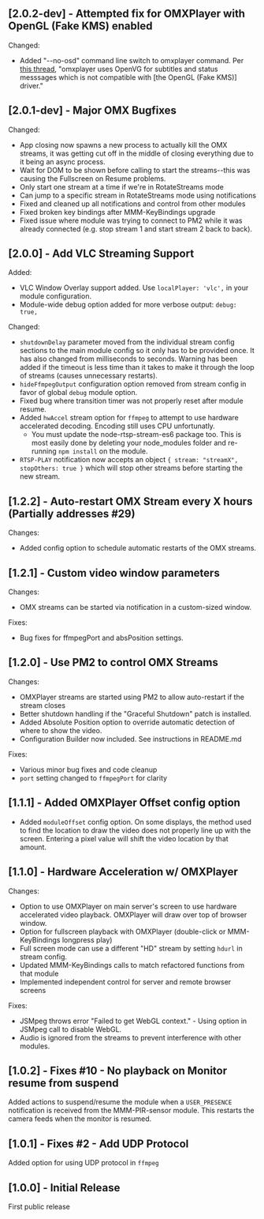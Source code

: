 ## [2.0.2-dev] - Attempted fix for OMXPlayer with OpenGL (Fake KMS) enabled

Changed:
* Added "--no-osd" command line switch to omxplayer command.  Per [this thread](https://www.raspberrypi.org/forums/viewtopic.php?t=159853), "omxplayer uses OpenVG for subtitles and status messsages which is not compatible with [the OpenGL (Fake KMS)] driver."

## [2.0.1-dev] - Major OMX Bugfixes

Changed:
* App closing now spawns a new process to actually kill the OMX streams, it was getting cut off in the middle of closing everything due to it being an async process.
* Wait for DOM to be shown before calling to start the streams--this was causing the Fullscreen on Resume problems.
* Only start one stream at a time if we're in RotateStreams mode
* Can jump to a specific stream in RotateStreams mode using notifications
* Fixed and cleaned up all notifications and control from other modules
* Fixed broken key bindings after MMM-KeyBindings upgrade
* Fixed issue where module was trying to connect to PM2 while it was already connected (e.g. stop stream 1 and start stream 2 back to back).

## [2.0.0] - Add VLC Streaming Support

Added:

* VLC Window Overlay support added. Use `localPlayer: 'vlc',` in your module configuration.
* Module-wide debug option added for more verbose output: `debug: true,`

Changed:

* `shutdownDelay` parameter moved from the individual stream config sections to the main module config so it only has to be provided once. It has also changed from milliseconds to seconds.  Warning has been added if the timeout is less time than it takes to make it through the loop of streams (causes unnecessary restarts).
* `hideFfmpegOutput` configuration option removed from stream config in favor of global `debug` module option.
* Fixed bug where transition timer was not properly reset after module resume.
* Added `hwAccel` stream option for `ffmpeg` to attempt to use hardware accelerated decoding. Encoding still uses CPU unfortunatly.
    - You must update the node-rtsp-stream-es6 package too. This is most easily done by deleting your node_modules folder and re-running `npm install` on the module.
* `RTSP-PLAY` notification now accepts an object `{ stream: "streamX", stopOthers: true }` which will stop other streams before starting the new stream.

## [1.2.2] - Auto-restart OMX Stream every X hours (Partially addresses #29)

Changes:

* Added config option to schedule automatic restarts of the OMX streams.


## [1.2.1] - Custom video window parameters

Changes:

* OMX streams can be started via notification in a custom-sized window.

Fixes:

* Bug fixes for ffmpegPort and absPosition settings.

## [1.2.0] - Use PM2 to control OMX Streams

Changes:

* OMXPlayer streams are started using PM2 to allow auto-restart if the stream closes
* Better shutdown handling if the "Graceful Shutdown" patch is installed.
* Added Absolute Position option to override automatic detection of where to show the video.
* Configuration Builder now included. See instructions in README.md

Fixes:

* Various minor bug fixes and code cleanup
* `port` setting changed to `ffmpegPort` for clarity

## [1.1.1] - Added OMXPlayer Offset config option

* Added `moduleOffset` config option. On some displays, the method used to find the location to draw the video does not properly line up with the screen.  Entering a pixel value will shift the video location by that amount.

## [1.1.0] - Hardware Acceleration w/ OMXPlayer

Changes:

* Option to use OMXPlayer on main server's screen to use hardware accelerated video playback.  OMXPlayer will draw over top of browser window.
* Option for fullscreen playback with OMXPlayer (double-click or MMM-KeyBindings longpress play)
* Full screen mode can use a different "HD" stream by setting `hdurl` in stream config.
* Updated MMM-KeyBindings calls to match refactored functions from that module
* Implemented independent control for server and remote browser screens

Fixes:

* JSMpeg throws error "Failed to get WebGL context." - Using option in JSMpeg call to disable WebGL.
* Audio is ignored from the streams to prevent interference with other modules.

## [1.0.2] - Fixes #10 - No playback on Monitor resume from suspend

Added actions to suspend/resume the module when a `USER_PRESENCE` notification is received from the MMM-PIR-sensor module. This restarts the camera feeds when the monitor is resumed.

## [1.0.1] - Fixes #2 - Add UDP Protocol

Added option for using UDP protocol in `ffmpeg`

## [1.0.0] - Initial Release

First public release
